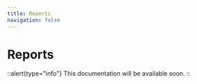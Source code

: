 ```yaml
---
title: Reports
navigation: false
---
```


# Reports

::alert{type="info"}
This documentation will be available soon.
::